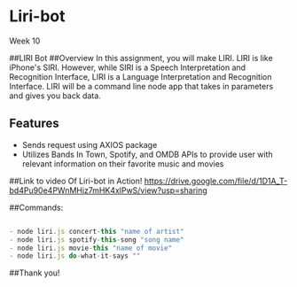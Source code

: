 # Liri-bot
Week 10

##LIRI Bot
##Overview
In this assignment, you will make LIRI. LIRI is like iPhone's SIRI. However, while SIRI is a Speech Interpretation and Recognition Interface, LIRI is a Language Interpretation and Recognition Interface. LIRI will be a command line node app that takes in parameters and gives you back data.

## Features
- Sends request using AXIOS package
- Utilizes Bands In Town, Spotify, and OMDB APIs to provide user with relevant information on their favorite music and movies

##Link to video Of Liri-bot in Action!
https://drive.google.com/file/d/1D1A_T-bd4Pu90e4PWnMHjz7mHK4xlPwS/view?usp=sharing

##Commands:

```javascript

- node liri.js concert-this "name of artist"
- node liri.js spotify-this-song "song name"
- node liri.js movie-this "name of movie"
- node liri.js do-what-it-says ""

```

##Thank you!

